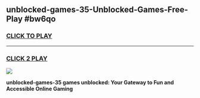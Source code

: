 
## unblocked-games-35-Unblocked-Games-Free-Play #bw6qo
<h3>
<a href="https://us.freeplayer.one?title=unblocked-games-35&ref=9M">CLICK TO PLAY</a></h3>
<hr>

<h3>
<a href="https://us.freeplayer.one?title=unblocked-games-35&ref=9M">CLICK 2 PLAY</a>
  
</h3>

<a href="https://us.freeplayer.one?title=unblocked-games-35&ref=9M"><img src="https://clearcache.store/games.png"></a>


**unblocked-games-35 games unblocked: Your Gateway to Fun and Accessible Online Gaming**
